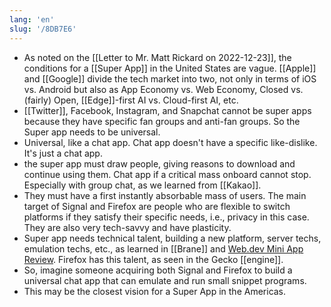 ```yaml
---
lang: 'en'
slug: '/8DB7E6'
---
```


- As noted on the [[Letter to Mr. Matt Rickard on 2022-12-23]], the conditions for a [[Super App]] in the United States are vague. [[Apple]] and [[Google]] divide the tech market into two, not only in terms of iOS vs. Android but also as App Economy vs. Web Economy, Closed vs. (fairly) Open, [[Edge]]-first AI vs. Cloud-first AI, etc.
- [[Twitter]], Facebook, Instagram, and Snapchat cannot be super apps because they have specific fan groups and anti-fan groups. So the Super app needs to be universal.
- Universal, like a chat app. Chat app doesn't have a specific like-dislike. It's just a chat app.
- the super app must draw people, giving reasons to download and continue using them. Chat app if a critical mass onboard cannot stop. Especially with group chat, as we learned from [[Kakao]].
- They must have a first instantly absorbable mass of users. The main target of Signal and Firefox are people who are flexible to switch platforms if they satisfy their specific needs, i.e., privacy in this case. They are also very tech-savvy and have plasticity.
- Super app needs technical talent, building a new platform, server techs, emulation techs, etc., as learned in [[Brane]] and [Web.dev Mini App Review](https://web.dev/mini-apps/). Firefox has this talent, as seen in the Gecko [[engine]].
- So, imagine someone acquiring both Signal and Firefox to build a universal chat app that can emulate and run small snippet programs.
- This may be the closest vision for a Super App in the Americas.
